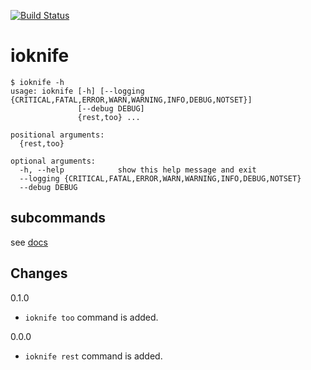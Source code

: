 [![Build Status](https://travis-ci.org/podhmo/ioknife.svg?branch=master)](https://travis-ci.org/podhmo/ioknife)

# ioknife

```console
$ ioknife -h
usage: ioknife [-h] [--logging {CRITICAL,FATAL,ERROR,WARN,WARNING,INFO,DEBUG,NOTSET}]
               [--debug DEBUG]
               {rest,too} ...

positional arguments:
  {rest,too}

optional arguments:
  -h, --help            show this help message and exit
  --logging {CRITICAL,FATAL,ERROR,WARN,WARNING,INFO,DEBUG,NOTSET}
  --debug DEBUG
```

## subcommands

see [docs](https://github.com/podhmo/ioknife/tree/master/docs)

## Changes

0.1.0

- `ioknife too` command is added.

0.0.0

- `ioknife rest` command is added.

